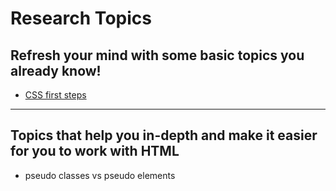 # Research Topics

## Refresh your mind with some basic topics you already know!

- [CSS first steps](https://developer.mozilla.org/en-US/docs/Learn/CSS/First_steps/What_is_CSS)

--------------------------------------------------------------------------------

## Topics that help you in-depth and make it easier for you to work with HTML

- pseudo classes vs pseudo elements
